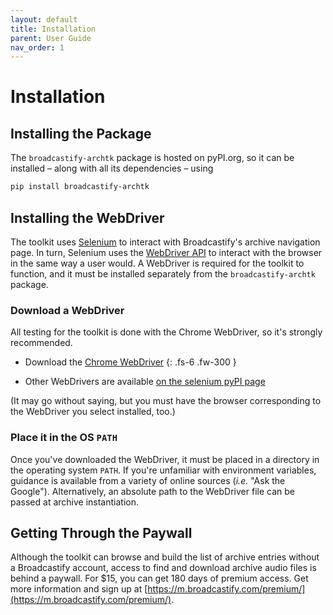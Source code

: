 ```yaml
---
layout: default
title: Installation
parent: User Guide
nav_order: 1
---
```


# Installation

## Installing the Package

The `broadcastify-archtk` package is hosted on pyPI.org, so it can be installed – along with all its dependencies – using
```bash
pip install broadcastify-archtk
```

## Installing the WebDriver

The toolkit uses [Selenium](https://pypi.org/project/selenium/) to interact with Broadcastify's archive navigation page. In turn, Selenium uses the [WebDriver API](https://www.seleniumhq.org/projects/webdriver/) to interact with the browser in the same way a user would. A WebDriver is required for the toolkit to function, and it must be installed separately from the `broadcastify-archtk` package.

### Download a WebDriver

All testing for the toolkit is done with the Chrome WebDriver, so it's strongly recommended.

- Download the [Chrome WebDriver](https://sites.google.com/a/chromium.org/chromedriver/downloads)
{: .fs-6 .fw-300 }

- Other WebDrivers are available [on the selenium pyPI page](https://pypi.org/project/selenium/)

(It may go without saying, but you must have the browser corresponding to the WebDriver you select installed, too.)

### Place it in the OS `PATH`

Once you've downloaded the WebDriver, it must be placed in a directory in the operating system `PATH`. If you're unfamiliar with environment variables, guidance is available from a variety of online sources (_i.e._ "Ask the Google"). Alternatively, an absolute path to the WebDriver file can be passed at archive instantiation.


## Getting Through the Paywall

Although the toolkit can browse and build the list of archive entries without a Broadcastify account, access to find and download archive audio files is behind a paywall. For $15, you can get 180 days of premium access. Get more information and sign up at [https://m.broadcastify.com/premium/](https://m.broadcastify.com/premium/).
